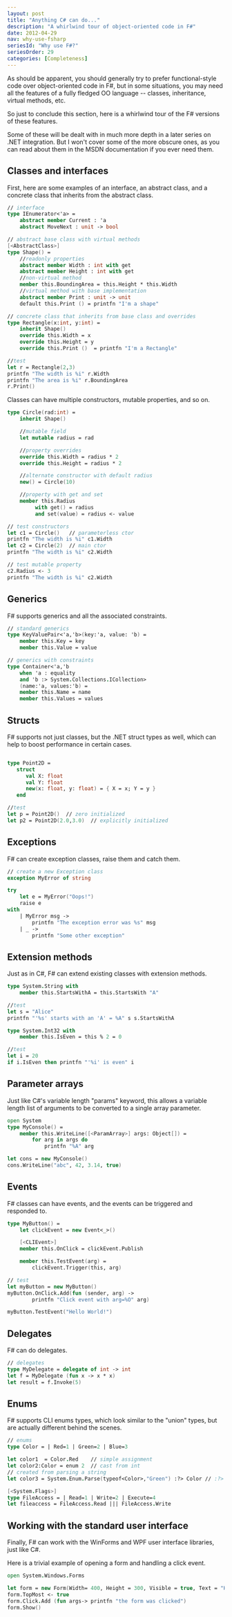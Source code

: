 ```yaml
---
layout: post
title: "Anything C# can do..."
description: "A whirlwind tour of object-oriented code in F#"
date: 2012-04-29
nav: why-use-fsharp
seriesId: "Why use F#?"
seriesOrder: 29
categories: [Completeness]
---
```


As should be apparent, you should generally try to prefer functional-style code over object-oriented code in F#, but in some situations, you may need all the features of a fully fledged OO language -- classes, inheritance, virtual methods, etc.

So just to conclude this section, here is a whirlwind tour of the F# versions of these features.

Some of these will be dealt with in much more depth in a later series on .NET integration. But I won't cover some of the more obscure ones, as you can read about them in the MSDN documentation if you ever need them.

## Classes and interfaces ##

First, here are some examples of an interface, an abstract class, and a concrete class that inherits from the abstract class.

```fsharp
// interface
type IEnumerator<'a> =
    abstract member Current : 'a
    abstract MoveNext : unit -> bool

// abstract base class with virtual methods
[<AbstractClass>]
type Shape() =
    //readonly properties
    abstract member Width : int with get
    abstract member Height : int with get
    //non-virtual method
    member this.BoundingArea = this.Height * this.Width
    //virtual method with base implementation
    abstract member Print : unit -> unit
    default this.Print () = printfn "I'm a shape"

// concrete class that inherits from base class and overrides
type Rectangle(x:int, y:int) =
    inherit Shape()
    override this.Width = x
    override this.Height = y
    override this.Print ()  = printfn "I'm a Rectangle"

//test
let r = Rectangle(2,3)
printfn "The width is %i" r.Width
printfn "The area is %i" r.BoundingArea
r.Print()
```

Classes can have multiple constructors, mutable properties, and so on.

```fsharp
type Circle(rad:int) =
    inherit Shape()

    //mutable field
    let mutable radius = rad

    //property overrides
    override this.Width = radius * 2
    override this.Height = radius * 2

    //alternate constructor with default radius
    new() = Circle(10)

    //property with get and set
    member this.Radius
         with get() = radius
         and set(value) = radius <- value

// test constructors
let c1 = Circle()   // parameterless ctor
printfn "The width is %i" c1.Width
let c2 = Circle(2)  // main ctor
printfn "The width is %i" c2.Width

// test mutable property
c2.Radius <- 3
printfn "The width is %i" c2.Width
```

## Generics ##

F# supports generics and all the associated constraints.

```fsharp
// standard generics
type KeyValuePair<'a,'b>(key:'a, value: 'b) =
    member this.Key = key
    member this.Value = value

// generics with constraints
type Container<'a,'b
    when 'a : equality
    and 'b :> System.Collections.ICollection>
    (name:'a, values:'b) =
    member this.Name = name
    member this.Values = values
```

## Structs ##

F# supports not just classes, but the .NET struct types as well, which can help to boost performance in certain cases.

```fsharp

type Point2D =
   struct
      val X: float
      val Y: float
      new(x: float, y: float) = { X = x; Y = y }
   end

//test
let p = Point2D()  // zero initialized
let p2 = Point2D(2.0,3.0)  // explicitly initialized
```

## Exceptions ##

F# can create exception classes, raise them and catch them.

```fsharp
// create a new Exception class
exception MyError of string

try
    let e = MyError("Oops!")
    raise e
with
    | MyError msg ->
        printfn "The exception error was %s" msg
    | _ ->
        printfn "Some other exception"
```

## Extension methods ##

Just as in C#, F# can extend existing classes with extension methods.

```fsharp
type System.String with
    member this.StartsWithA = this.StartsWith "A"

//test
let s = "Alice"
printfn "'%s' starts with an 'A' = %A" s s.StartsWithA

type System.Int32 with
    member this.IsEven = this % 2 = 0

//test
let i = 20
if i.IsEven then printfn "'%i' is even" i
```

## Parameter arrays ##

Just like C#'s variable length "params" keyword, this allows a variable length list of arguments to be converted to a single array parameter.

```fsharp
open System
type MyConsole() =
    member this.WriteLine([<ParamArray>] args: Object[]) =
        for arg in args do
            printfn "%A" arg

let cons = new MyConsole()
cons.WriteLine("abc", 42, 3.14, true)
```

## Events ##

F# classes can have events, and the events can be triggered and responded to.

```fsharp
type MyButton() =
    let clickEvent = new Event<_>()

    [<CLIEvent>]
    member this.OnClick = clickEvent.Publish

    member this.TestEvent(arg) =
        clickEvent.Trigger(this, arg)

// test
let myButton = new MyButton()
myButton.OnClick.Add(fun (sender, arg) ->
        printfn "Click event with arg=%O" arg)

myButton.TestEvent("Hello World!")
```

## Delegates ##

F# can do delegates.

```fsharp
// delegates
type MyDelegate = delegate of int -> int
let f = MyDelegate (fun x -> x * x)
let result = f.Invoke(5)
```

## Enums ##

F# supports CLI enums types, which look similar to the "union" types, but are actually different behind the scenes.

```fsharp
// enums
type Color = | Red=1 | Green=2 | Blue=3

let color1  = Color.Red    // simple assignment
let color2:Color = enum 2  // cast from int
// created from parsing a string
let color3 = System.Enum.Parse(typeof<Color>,"Green") :?> Color // :?> is a downcast

[<System.Flags>]
type FileAccess = | Read=1 | Write=2 | Execute=4
let fileaccess = FileAccess.Read ||| FileAccess.Write
```

## Working with the standard user interface ##

Finally, F# can work with the WinForms and WPF user interface libraries, just like C#.

Here is a trivial example of opening a form and handling a click event.

```fsharp
open System.Windows.Forms

let form = new Form(Width= 400, Height = 300, Visible = true, Text = "Hello World")
form.TopMost <- true
form.Click.Add (fun args-> printfn "the form was clicked")
form.Show()
```

